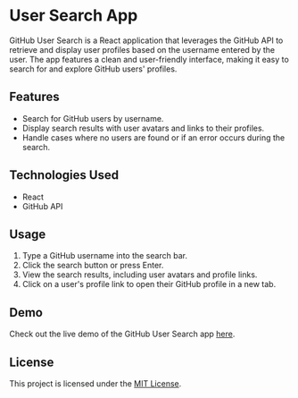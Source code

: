 # User Search App
GitHub User Search is a React application that leverages the GitHub API to retrieve and display user profiles based on the username entered by the user. The app features a clean and user-friendly interface, making it easy to search for and explore GitHub users' profiles.

## Features
- Search for GitHub users by username.
- Display search results with user avatars and links to their profiles.
- Handle cases where no users are found or if an error occurs during the search.

## Technologies Used
- React
- GitHub API

## Usage
1. Type a GitHub username into the search bar.
2. Click the search button or press Enter.
3. View the search results, including user avatars and profile links.
4. Click on a user's profile link to open their GitHub profile in a new tab.

## Demo
Check out the live demo of the GitHub User Search app [here](https://sreeyu.github.io/user_search_app/).

## License
This project is licensed under the [MIT License](https://opensource.org/license/mit/).